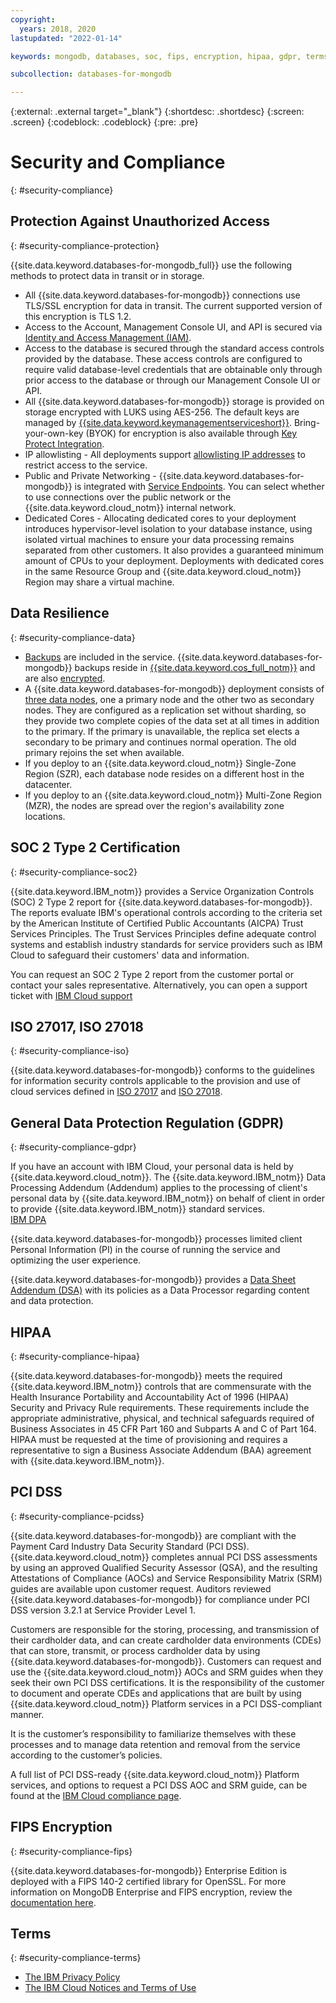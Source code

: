 ```yaml
---
copyright:
  years: 2018, 2020
lastupdated: "2022-01-14"

keywords: mongodb, databases, soc, fips, encryption, hipaa, gdpr, terms

subcollection: databases-for-mongodb

---
```


{:external: .external target="_blank"}
{:shortdesc: .shortdesc}
{:screen: .screen}
{:codeblock: .codeblock}
{:pre: .pre}

# Security and Compliance
{: #security-compliance}

## Protection Against Unauthorized Access
{: #security-compliance-protection}

{{site.data.keyword.databases-for-mongodb_full}} use the following methods to protect data in transit or in storage.
- All {{site.data.keyword.databases-for-mongodb}} connections use TLS/SSL encryption for data in transit. The current supported version of this encryption is TLS 1.2.
- Access to the Account, Management Console UI, and API is secured via [Identity and Access Management (IAM)](/docs/databases-for-mongodb?topic=cloud-databases-iam).
- Access to the database is secured through the standard access controls provided by the database. These access controls are configured to require valid database-level credentials that are obtainable only through prior access to the database or through our Management Console UI or API.
- All {{site.data.keyword.databases-for-mongodb}} storage is provided on storage encrypted with LUKS using AES-256. The default keys are managed by [{{site.data.keyword.keymanagementserviceshort}}](/docs/key-protect?topic=key-protect-about). Bring-your-own-key (BYOK) for encryption is also available through [Key Protect Integration](/docs/databases-for-mongodb?topic=cloud-databases-key-protect).
- IP allowlisting - All deployments support [allowlisting IP addresses](/docs/databases-for-mongodb?topic=cloud-databases-allowlisting) to restrict access to the service.
- Public and Private Networking - {{site.data.keyword.databases-for-mongodb}} is integrated with [Service Endpoints](/docs/cloud-databases?topic=cloud-databases-service-endpoints). You can select whether to use connections over the public network or the {{site.data.keyword.cloud_notm}} internal network.
- Dedicated Cores - Allocating dedicated cores to your deployment introduces hypervisor-level isolation to your database instance, using isolated virtual machines to ensure your data processing remains separated from other customers. It also provides a guaranteed minimum amount of CPUs to your deployment. Deployments with dedicated cores in the same Resource Group and {{site.data.keyword.cloud_notm}} Region may share a virtual machine.

## Data Resilience
{: #security-compliance-data}

- [Backups](/docs/databases-for-mongodb?topic=cloud-databases-dashboard-backups) are included in the service. {{site.data.keyword.databases-for-mongodb}} backups reside in [{{site.data.keyword.cos_full_notm}}](/docs/cloud-object-storage?topic=cloud-object-storage-about-cloud-object-storage&cloud-object-storage-about-cloud-object-storage) and are also [encrypted](/docs/cloud-object-storage?topic=cloud-object-storage-security).
- A {{site.data.keyword.databases-for-mongodb}} deployment consists of [three data nodes](https://docs.mongodb.com/manual/core/replica-set-architecture-three-members/#primary-with-two-secondary-members-p-s-s), one a primary node and the other two as secondary nodes. They are configured as a replication set without sharding, so they provide two complete copies of the data set at all times in addition to the primary. If the primary is unavailable, the replica set elects a secondary to be primary and continues normal operation. The old primary rejoins the set when available. 
- If you deploy to an {{site.data.keyword.cloud_notm}} Single-Zone Region (SZR), each database node resides on a different host in the datacenter. 
- If you deploy to an {{site.data.keyword.cloud_notm}} Multi-Zone Region (MZR), the nodes are spread over the region's availability zone locations.

## SOC 2 Type 2 Certification
{: #security-compliance-soc2}

{{site.data.keyword.IBM_notm}} provides a Service Organization Controls (SOC) 2 Type 2 report for {{site.data.keyword.databases-for-mongodb}}. The reports evaluate IBM's operational controls according to the criteria set by the American Institute of Certified Public Accountants (AICPA) Trust Services Principles. The Trust Services Principles define adequate control systems and establish industry standards for service providers such as IBM Cloud to safeguard their customers' data and information.

You can request an SOC 2 Type 2 report from the customer portal or contact your sales representative. Alternatively, you can open a support ticket with [IBM Cloud support](https://cloud.ibm.com/unifiedsupport/supportcenter)

## ISO 27017, ISO 27018
{: #security-compliance-iso}

{{site.data.keyword.databases-for-mongodb}} conforms to the guidelines for information security controls applicable to the provision and use of cloud services defined in [ISO 27017](https://www.iso.org/standard/43757.html) and [ISO 27018](https://www.iso.org/standard/76559.html).

## General Data Protection Regulation (GDPR) 
{: #security-compliance-gdpr}

If you have an account with IBM Cloud, your personal data is held by {{site.data.keyword.cloud_notm}}. The {{site.data.keyword.IBM_notm}} Data Processing Addendum (Addendum) applies to the processing of client's personal data by {{site.data.keyword.IBM_notm}} on behalf of client in order to provide {{site.data.keyword.IBM_notm}} standard services.  
[IBM DPA](https://www.ibm.com/support/customer/zz/en/dpa.html)

{{site.data.keyword.databases-for-mongodb}} processes limited client Personal Information (PI) in the course of running the service and optimizing the user experience. 

{{site.data.keyword.databases-for-mongodb}} provides a [Data Sheet Addendum (DSA)](https://www.ibm.com/software/reports/compatibility/clarity-reports/report/html/softwareReqsForProduct?deliverableId=F57A00B07A6111E89D57EFEED3CB8BE9) with its policies as a Data Processor regarding content and data protection. 

## HIPAA
{: #security-compliance-hipaa}

{{site.data.keyword.databases-for-mongodb}} meets the required {{site.data.keyword.IBM_notm}} controls that are commensurate with the Health Insurance Portability and Accountability Act of 1996 (HIPAA) Security and Privacy Rule requirements. These requirements include the appropriate administrative, physical, and technical safeguards required of Business Associates in 45 CFR Part 160 and Subparts A and C of Part 164. HIPAA must be requested at the time of provisioning and requires a representative to sign a Business Associate Addendum (BAA) agreement with {{site.data.keyword.IBM_notm}}.

## PCI DSS
{: #security-compliance-pcidss}

{{site.data.keyword.databases-for-mongodb}} are compliant with the Payment Card Industry Data Security Standard (PCI DSS). {{site.data.keyword.cloud_notm}} completes annual PCI DSS assessments by using an approved Qualified Security Assessor (QSA), and the resulting Attestations of Compliance (AOCs) and Service Responsibility Matrix (SRM) guides are available upon customer request. Auditors reviewed {{site.data.keyword.databases-for-mongodb}} for compliance under PCI DSS version 3.2.1 at Service Provider Level 1. 

Customers are responsible for the storing, processing, and transmission of their cardholder data, and can create cardholder data environments (CDEs) that can store, transmit, or process cardholder data by using {{site.data.keyword.databases-for-mongodb}}. Customers can request and use the {{site.data.keyword.cloud_notm}} AOCs and SRM guides when they seek their own PCI DSS certifications. It is the responsibility of the customer to document and operate CDEs and applications that are built by using {{site.data.keyword.cloud_notm}} Platform services in a PCI DSS-compliant manner.

It is the customer’s responsibility to familiarize themselves with these processes and to manage data retention and removal from the service according to the customer’s policies.

A full list of PCI DSS-ready {{site.data.keyword.cloud_notm}} Platform services, and options to request a PCI DSS AOC and SRM guide, can be found at the [IBM Cloud compliance page](https://www.ibm.com/cloud/compliance/industry).

## FIPS Encryption
{: #security-compliance-fips}

{{site.data.keyword.databases-for-mongodb}} Enterprise Edition is deployed with a FIPS 140-2 certified library for OpenSSL. For more information on MongoDB Enterprise and FIPS encryption, review the [documentation here](https://docs.mongodb.com/manual/tutorial/configure-fips/).

## Terms
{: #security-compliance-terms}

- [The IBM Privacy Policy](https://www.ibm.com/privacy/us/en/)
- [The IBM Cloud Notices and Terms of Use](/docs/overview/terms-of-use?topic=overview-terms)
